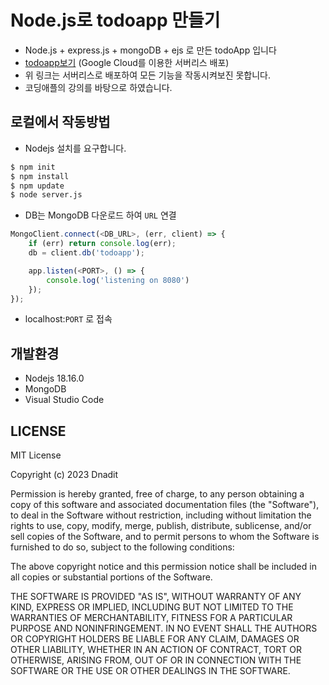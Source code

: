 # Node.js로 todoapp 만들기
- Node.js + express.js + mongoDB + ejs 로 만든 todoApp 입니다
- [todoapp보기](https://todoapp-387307.du.r.appspot.com/) (Google Cloud를 이용한 서버리스 배포)
- 위 링크는 서버리스로 배포하여 모든 기능을 작동시켜보진 못합니다.
- 코딩애플의 강의를 바탕으로 하였습니다.

## 로컬에서 작동방법
- Nodejs 설치를 요구합니다.

```bash
$ npm init
$ npm install
$ npm update
$ node server.js
```
- DB는 MongoDB 다운로드 하여 `URL` 연결

```javaScript
MongoClient.connect(<DB_URL>, (err, client) => {
    if (err) return console.log(err);
    db = client.db('todoapp');

    app.listen(<PORT>, () => {
        console.log('listening on 8080')
    });
});
```
- localhost:`PORT` 로 접속


## 개발환경
- Nodejs 18.16.0
- MongoDB
- Visual Studio Code

## LICENSE
MIT License

Copyright (c) 2023 Dnadit

Permission is hereby granted, free of charge, to any person obtaining a copy
of this software and associated documentation files (the "Software"), to deal
in the Software without restriction, including without limitation the rights
to use, copy, modify, merge, publish, distribute, sublicense, and/or sell
copies of the Software, and to permit persons to whom the Software is
furnished to do so, subject to the following conditions:

The above copyright notice and this permission notice shall be included in all
copies or substantial portions of the Software.

THE SOFTWARE IS PROVIDED "AS IS", WITHOUT WARRANTY OF ANY KIND, EXPRESS OR
IMPLIED, INCLUDING BUT NOT LIMITED TO THE WARRANTIES OF MERCHANTABILITY,
FITNESS FOR A PARTICULAR PURPOSE AND NONINFRINGEMENT. IN NO EVENT SHALL THE
AUTHORS OR COPYRIGHT HOLDERS BE LIABLE FOR ANY CLAIM, DAMAGES OR OTHER
LIABILITY, WHETHER IN AN ACTION OF CONTRACT, TORT OR OTHERWISE, ARISING FROM,
OUT OF OR IN CONNECTION WITH THE SOFTWARE OR THE USE OR OTHER DEALINGS IN THE
SOFTWARE.
